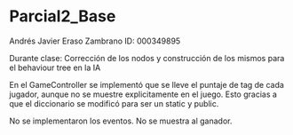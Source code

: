 # Parcial2_Base

Andrés Javier Eraso Zambrano
ID: 000349895
 
Durante clase:
Corrección de los nodos y construcción de los mismos para el behaviour tree en la IA

En el GameController se implementó que se lleve el puntaje de tag de cada jugador, aunque no se muestre explicitamente en el juego.
Esto gracias a que el diccionario se modificó para ser un static y public.

No se implementaron los eventos.
No se muestra al ganador.
